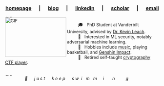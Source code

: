 <h3 align="right">
  <a href="https://ngoc.io">homepage</a> &emsp; | &emsp;
  <a href="https://blog.ngoc.io">blog</a> &emsp; | &emsp;
  <a href="https://linkedin.com/in/ngoctnq">linkedin</a> &emsp; | &emsp;
  <a href="https://scholar.google.com/citations?user=j2oMsAAAAJ&user=hba44u0AAAAJ">scholar</a> &emsp; | &emsp;
  <a href="mailto:hi@ngoc.io">email</a>
</h1>

<img align="center" width="1000px" height="5px" alt="GIF" src="https://media.giphy.com/media/v1.Y2lkPTc5MGI3NjExeGRmaTBoZnhyOWlxdWV5c3h5dW82dTN6aXBsenJ5bW5jYXUyYzV1NyZlcD12MV9pbnRlcm5hbF9naWZfYnlfaWQmY3Q9Zw/1pmatQ3LcP5XFYxSWF/giphy-downsized.gif" />

<!-- End of header -->
<br>
<img align="left" width="200px" height="130px" alt="GIF" src="https://media.giphy.com/media/LHZyixOnHwDDy/giphy.gif" />

&emsp; &emsp; 🎓 &nbsp; PhD Student at Vanderbilt University, advised by [Dr. Kevin Leach](https://kjl.name).<br>
&emsp; &emsp; 🔭 &nbsp; Interested in ML security, notably adversarial machine learning. <br>
&emsp; &emsp; 🎹 &nbsp; Hobbies include [music](https://www.youtube.com/@_kwkt), playing basketball, and [Genshin Impact](https://akasha.cv/profile/642155323). <br>
&emsp; &emsp; 🔐 &nbsp; Retired self-taught [cryptography](https://github.com/ngoctnq/cryptopals) [CTF player](https://cryptohack.org/user/ngoctnq/). <br><br>

<img align="center" width="1000px" height="5px" alt="GIF" src="https://media.giphy.com/media/v1.Y2lkPTc5MGI3NjExeGRmaTBoZnhyOWlxdWV5c3h5dW82dTN6aXBsenJ5bW5jYXUyYzV1NyZlcD12MV9pbnRlcm5hbF9naWZfYnlfaWQmY3Q9Zw/1pmatQ3LcP5XFYxSWF/giphy-downsized.gif" />

<!-- End of body -->

<div align="center"><i>🐠 &emsp; j u s t &emsp; k e e p &emsp; s w&nbsp; i &nbsp; m &nbsp; m &nbsp; &nbsp; i &nbsp; &nbsp; &nbsp; n &nbsp; &nbsp; &nbsp; &nbsp; g &emsp; &emsp;</i></div>
